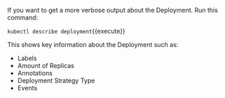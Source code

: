 If you want to get a more verbose output about the Deployment. Run this command:

`kubectl describe deployment`{{execute}}

This shows key information about the Deployment such as:
- Labels
- Amount of Replicas 
- Annotations
- Deployment Strategy Type
- Events
